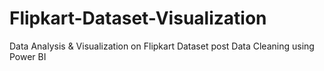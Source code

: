 # Flipkart-Dataset-Visualization
Data Analysis &amp; Visualization on Flipkart Dataset post Data Cleaning using Power BI
